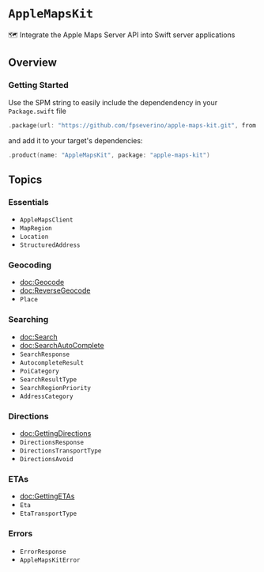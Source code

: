 # ``AppleMapsKit``

🗺️ Integrate the Apple Maps Server API into Swift server applications

## Overview

### Getting Started

Use the SPM string to easily include the dependendency in your `Package.swift` file

```swift
.package(url: "https://github.com/fpseverino/apple-maps-kit.git", from: "0.1.0")
```

and add it to your target's dependencies:

```swift
.product(name: "AppleMapsKit", package: "apple-maps-kit")
```

## Topics

### Essentials

- ``AppleMapsClient``
- ``MapRegion``
- ``Location``
- ``StructuredAddress``

### Geocoding

- <doc:Geocode>
- <doc:ReverseGeocode>
- ``Place``

### Searching

- <doc:Search>
- <doc:SearchAutoComplete>
- ``SearchResponse``
- ``AutocompleteResult``
- ``PoiCategory``
- ``SearchResultType``
- ``SearchRegionPriority``
- ``AddressCategory``

### Directions

- <doc:GettingDirections>
- ``DirectionsResponse``
- ``DirectionsTransportType``
- ``DirectionsAvoid``

### ETAs

- <doc:GettingETAs>
- ``Eta``
- ``EtaTransportType``

### Errors

- ``ErrorResponse``
- ``AppleMapsKitError``
